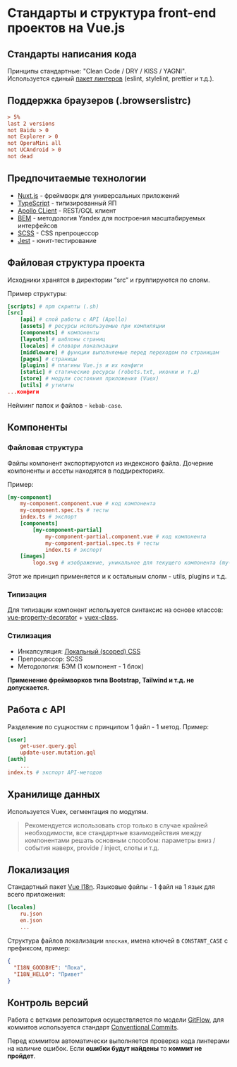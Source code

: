 # Стандарты и структура front-end проектов на Vue.js

## Стандарты написания кода

Принципы стандартные: "Clean Code / DRY / KISS / YAGNI". Используется единый
[пакет линтеров](https://github.com/alex-lit/lint-kit) (eslint, stylelint,
prettier и т.д.).

## Поддержка браузеров (.browserslistrc)

```ini
> 5%
last 2 versions
not Baidu > 0
not Explorer > 0
not OperaMini all
not UCAndroid > 0
not dead
```

## Предпочитаемые технологии

- [Nuxt.js](https://nuxtjs.org/) - фреймворк для универсальных приложений
- [TypeScript](http://www.typescriptlang.org/) - типизированный ЯП
- [Apollo CLient](https://apollo.vuejs.org/) - REST/GQL клиент
- [BEM](https://ru.bem.info/) - методология Yandex для построения масштабируемых
  интерфейсов
- [SCSS](https://sass-lang.com/) - CSS препроцессор
- [Jest](https://facebook.github.io/jest/) - юнит-тестирование

## Файловая структура проекта

Исходники хранятся в директории “src” и группируются по слоям.

Пример структуры:

```toml
[scripts] # npm скрипты (.sh)
[src]
    [api] # слой работы с API (Apollo)
    [assets] # ресурсы используемые при компиляции
    [components] # компоненты
    [layouts] # шаблоны страниц
    [locales] # словари локализации
    [middleware] # функции выполняемые перед переходом по страницам
    [pages] # страницы
    [plugins] # плагины Vue.js и их конфиги
    [static] # статические ресурсы (robots.txt, иконки и т.д)
    [store] # модули состояния приложения (Vuex)
    [utils] # утилиты
...конфиги
```

Нейминг папок и файлов - `kebab-case`.

## Компоненты

### Файловая структура

Файлы компонент экспортируются из индексного файла. Дочерние компоненты и ассеты
находятся в поддиректориях.

Пример:

```toml
[my-component]
    my-component.component.vue # код компонента
    my-component.spec.ts # тесты
    index.ts # экспорт
    [components]
        [my-component-partial]
            my-component-partial.component.vue # код компонента
            my-component-partial.spec.ts # тесты
            index.ts # экспорт
    [images]
        logo.svg # изображение, уникальное для текущего компонента (my-component)
```

Этот же принцип применяется и к остальным слоям - utils, plugins и т.д.

### Типизация

Для типизации компонент используется синтаксис на основе классов:
[vue-property-decorator](https://github.com/kaorun343/vue-property-decorator) +
[vuex-class](https://github.com/ktsn/vuex-class).

### Стилизация

- Инкапсуляция:
  [Локальный (scoped) CSS](https://vue-loader.vuejs.org/ru/guide/scoped-css.html)
- Препроцессор: SCSS
- Методология: БЭМ (1 компонент - 1 блок)

**Применение фреймворков типа Bootstrap, Tailwind и т.д. не допускается.**

## Работа с API

Разделение по сущностям с принципом 1 файл - 1 метод. Пример:

```toml
[user]
    get-user.query.gql
    update-user.mutation.gql
[auth]
    ...
index.ts # экспорт API-методов
```

## Хранилище данных

Используется Vuex, сегментация по модулям.

> Рекомендуется использовать стор только в случае крайней необходимости, все
> стандартные взаимодействия между компонентами решать основным способом:
> параметры вниз / события наверх, provide / inject, слоты и т.д.

## Локализация

Стандартный пакет [Vue I18n](https://kazupon.github.io/vue-i18n/). Языковые
файлы - 1 файл на 1 язык для всего приложения:

```toml
[locales]
    ru.json
    en.json
    ...
```

Структура файлов локализации `плоская`, имена ключей в `CONSTANT_CASE` с
префиксом, пример:

```json
{
  "I18N_GOODBYE": "Пока",
  "I18N_HELLO": "Привет"
}
```

## Контроль версий

Работа с ветками репозитория осуществляется по модели
[GitFlow](https://habr.com/ru/post/106912/), для коммитов используется стандарт
[Conventional Commits](https://www.conventionalcommits.org/ru/).

Перед коммитом автоматически выполняется проверка кода линтерами на наличие
ошибок. Если **ошибки будут найдены** то **коммит не пройдет**.
